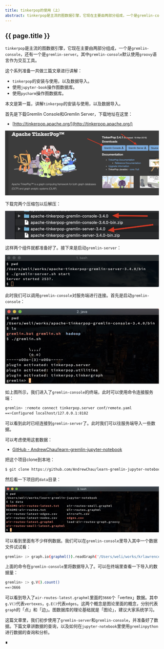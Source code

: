 ```yaml
---
title: tinkerpop的使用（上）
abstract: tinkerpop是主流的图数据引擎，它现在主要由两部分组成，一个是gremlin-console，还有一个是gremlin-server。其中gremlin-console默认使用groovy语言作为交互工具。
---
```


## {{ page.title }}

`tinkerpop`是主流的图数据引擎，它现在主要由两部分组成，一个是`gremlin-console`，还有一个是`gremlin-server`。其中`gremlin-console`默认使用`groovy`语言作为交互工具。

这个系列准备一共做三篇文章进行讲解：

* `tinkerpop`的安装与使用，以及数据导入。
* 使用`jupyter-book`操作图数据库。
* 使用`pycharm`操作图数据库。

本文是第一篇，讲解`tinkerpop`的安装与使用，以及数据导入。

首先是下载Gremlin Console和Gremlin Server，下载地址在这里：

* [http://tinkerpop.apache.org/](http://tinkerpop.apache.org/) 

![](https://raw.githubusercontent.com/liweinan/blogpic2019/master/data/apr03/2C7C17A3-7E77-4C8B-A114-6E89F392B1AC.png)

下载完两个压缩包以后解压：

![](https://raw.githubusercontent.com/liweinan/blogpic2019/master/data/apr03/6FE0B0E8-6191-4F22-8948-EA13B1A2BC18.png)

这样两个组件就都准备好了。接下来是启动`gremlin-server`：

![](https://raw.githubusercontent.com/liweinan/blogpic2019/master/data/apr03/6640AC28-872A-4CD9-8A99-68886AC1C254.png)

此时我们可以调用`gremlin-console`对服务端进行连接。首先是启动`gremlin-console`：

![](https://raw.githubusercontent.com/liweinan/blogpic2019/master/data/apr03/B7E5B0E0-6928-4594-AF10-B58ACDC9BB4C.png)

如上图所示，我们进入了`gremlin-console`的终端，此时可以使用命令连接服务端：

```bash
gremlin> :remote connect tinkerpop.server conf/remote.yaml
==>Configured localhost/127.0.0.1:8182
```

可以看到此时已经连接到`gremlin-server`了。此时我们可以往服务端导入一些数据。

可以考虑使用这套数据：

* [GitHub - AndrewChau/learn-gremlin-jupyter-notebook](https://github.com/AndrewChau/learn-gremlin-jupyter-notebook)

把这个项目clone到本地：

```bash
$ git clone https://github.com/AndrewChau/learn-gremlin-jupyter-notebook.git
```

然后看一下项目的`data`目录：

![](https://raw.githubusercontent.com/liweinan/blogpic2019/master/data/apr03/947A9EA6-71E7-4E58-A5D9-052AA5191EB3.png)

可以看到里面有不少样例数据。我们可以在`gremlin-console`里导入其中一个数据文件试试看：

```bash
gremlin> :> graph.io(graphml()).readGraph('/Users/weli/works/krlawrence-graph/sample-data/air-routes-latest.graphml')
```

上面的命令在`gremlin-console`里将数据导入了。可以在终端里查看一下导入的数据量：

```bash
gremlin> :> g.V().count()
==>3666
```

可以看到导入了`air-routes-latest.graphml`里面的`3666`个「vertex」数据。其中`g.V()`代表`vertexes`，`g.E()`代表`edges`。这两个概念是图论里面的概念，分别代表`graph`的「点」和「边」。图数据库的理论基础就是「图论」，建议大家系统学习。

这篇文章里，我们初步使用了`gremlin-server`和`gremlin-console`，并准备好了数据。下篇文章讲数据的查询，以及如何在`jupyter-notebook`里使用`gremlinpython`进行数据的查询和分析。

∎